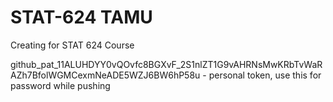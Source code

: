 # STAT-624 TAMU
Creating for STAT 624 Course

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 - personal token, use this for password while pushing
